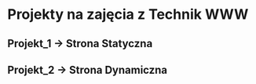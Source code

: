 # Projekty na zajęcia z Technik WWW

## Projekt_1 -> Strona Statyczna

## Projekt_2 -> Strona Dynamiczna